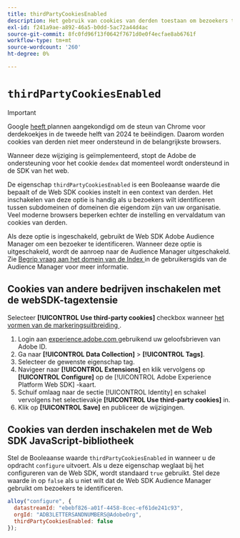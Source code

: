 ```yaml
---
title: thirdPartyCookiesEnabled
description: Het gebruik van cookies van derden toestaan om bezoekers te identificeren.
exl-id: f241a9ae-a892-46a5-b0dd-5ac72a44d4ac
source-git-commit: 8fc0fd96f13f0642f7671d0e0f4ecfae8ab6761f
workflow-type: tm+mt
source-wordcount: '260'
ht-degree: 0%

---
```



# `thirdPartyCookiesEnabled`

>[!IMPORTANT]
>
>Google [ heeft ](https://developers.google.com/privacy-sandbox/3pcd/prepare/prepare-for-phaseout) plannen aangekondigd om de steun van Chrome voor derdekoekjes in de tweede helft van 2024 te beëindigen. Daarom worden cookies van derden niet meer ondersteund in de belangrijkste browsers.
>
>Wanneer deze wijziging is geïmplementeerd, stopt de Adobe de ondersteuning voor het cookie `demdex` dat momenteel wordt ondersteund in de SDK van het web.


De eigenschap `thirdPartyCookiesEnabled` is een Booleaanse waarde die bepaalt of de Web SDK cookies instelt in een context van derden. Het inschakelen van deze optie is handig als u bezoekers wilt identificeren tussen subdomeinen of domeinen die eigendom zijn van uw organisatie. Veel moderne browsers beperken echter de instelling en vervaldatum van cookies van derden.

Als deze optie is ingeschakeld, gebruikt de Web SDK Adobe Audience Manager om een bezoeker te identificeren. Wanneer deze optie is uitgeschakeld, wordt de aanroep naar de Audience Manager uitgeschakeld. Zie [ Begrip vraag aan het domein van de Index ](https://experienceleague.adobe.com/docs/audience-manager/user-guide/reference/demdex-calls.html) in de gebruikersgids van de Audience Manager voor meer informatie.

## Cookies van andere bedrijven inschakelen met de webSDK-tagextensie

Selecteer **[!UICONTROL Use third-party cookies]** checkbox wanneer [ het vormen van de markeringsuitbreiding ](/help/tags/extensions/client/web-sdk/web-sdk-extension-configuration.md).

1. Login aan [ experience.adobe.com ](https://experience.adobe.com) gebruikend uw geloofsbrieven van Adobe ID.
1. Ga naar **[!UICONTROL Data Collection]** > **[!UICONTROL Tags]**.
1. Selecteer de gewenste eigenschap tag.
1. Navigeer naar **[!UICONTROL Extensions]** en klik vervolgens op **[!UICONTROL Configure]** op de [!UICONTROL Adobe Experience Platform Web SDK] -kaart.
1. Schuif omlaag naar de sectie [!UICONTROL Identity] en schakel vervolgens het selectievakje **[!UICONTROL Use third-party cookies]** in.
1. Klik op **[!UICONTROL Save]** en publiceer de wijzigingen.

## Cookies van derden inschakelen met de Web SDK JavaScript-bibliotheek

Stel de Booleaanse waarde `thirdPartyCookiesEnabled` in wanneer u de opdracht `configure` uitvoert. Als u deze eigenschap weglaat bij het configureren van de Web SDK, wordt standaard `true` gebruikt. Stel deze waarde in op `false` als u niet wilt dat de Web SDK Audience Manager gebruikt om bezoekers te identificeren.

```js
alloy("configure", {
  datastreamId: "ebebf826-a01f-4458-8cec-ef61de241c93",
  orgId: "ADB3LETTERSANDNUMBERS@AdobeOrg",
  thirdPartyCookiesEnabled: false
});
```
